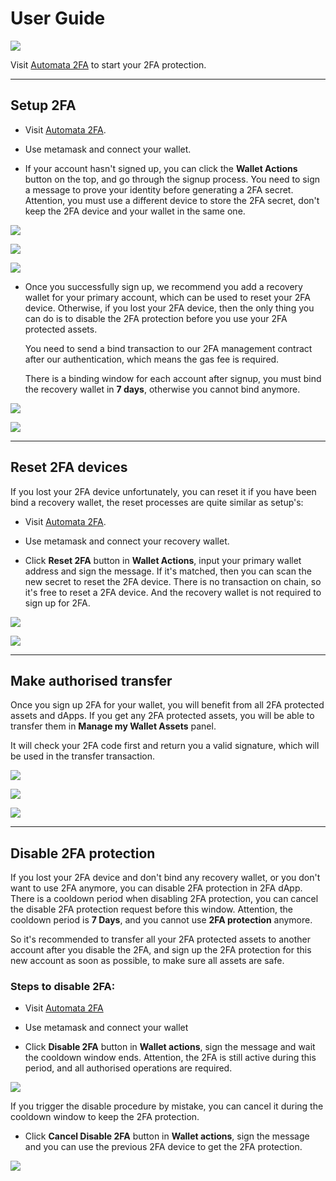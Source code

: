 # User Guide

![](../../assets/2fa/use-case.png)

Visit [Automata 2FA]() to start your 2FA protection.

---

## Setup 2FA
- Visit [Automata 2FA]().

- Use metamask and connect your wallet.

- If your account hasn't signed up, you can click the **Wallet Actions** button on the top, and go through the signup process. You need to sign a message to prove your identity before generating a 2FA secret. Attention, you must use a different device to store the 2FA secret, don't keep the 2FA device and your wallet in the same one.

![](../../assets/2fa/setup-1.png)

![](../../assets/2fa/setup-2.png)

![](../../assets/2fa/setup-3.png)

- Once you successfully sign up, we recommend you add a recovery wallet for your primary account, which can be used to reset your 2FA device. Otherwise, if you lost your 2FA device, then the only thing you can do is to disable the 2FA protection before you use your 2FA protected assets.

  You need to send a bind transaction to our 2FA management contract after our authentication, which means the gas fee is required.

  There is a binding window for each account after signup, you must bind the recovery wallet in **7 days**, otherwise you cannot bind anymore.

![](../../assets/2fa/bind-1.png)

![](../../assets/2fa/bind-2.png)

---

## Reset 2FA devices

If you lost your 2FA device unfortunately, you can reset it if you have been bind a recovery wallet, the reset processes are quite similar as setup's:

- Visit [Automata 2FA]().

- Use metamask and connect your recovery wallet.

- Click **Reset 2FA** button in **Wallet Actions**, input your primary wallet address and sign the message. If it's matched, then you can scan the new secret to reset the 2FA device. There is no transaction on chain, so it's free to reset a 2FA device. And the recovery wallet is not required to sign up for 2FA.

![](../../assets/2fa/reset-1.png)

![](../../assets/2fa/reset-2.png)

---

## Make authorised transfer

Once you sign up 2FA for your wallet, you will benefit from all 2FA protected assets and dApps. If you get any 2FA protected assets, you will be able to transfer them in **Manage my Wallet Assets** panel.

It will check your 2FA code first and return you a valid signature, which will be used in the transfer transaction.

![](../../assets/2fa/transfer-1.png)

![](../../assets/2fa/transfer-2.png)

![](../../assets/2fa/transfer-3.png)

---

## Disable 2FA protection

If you lost your 2FA device and don't bind any recovery wallet, or you don't want to use 2FA anymore, you can disable 2FA protection in 2FA dApp. There is a cooldown period when disabling 2FA protection, you can cancel the disable 2FA protection request before this window. Attention, the cooldown period is **7 Days**, and you cannot use **2FA protection** anymore.

So it's recommended to transfer all your 2FA protected assets to another account after you disable the 2FA, and sign up the 2FA protection for this new account as soon as possible, to make sure all assets are safe.

### Steps to disable 2FA:

- Visit [Automata 2FA]()

- Use metamask and connect your wallet

- Click **Disable 2FA** button in **Wallet actions**, sign the message and wait the cooldown window ends. Attention, the 2FA is still active during this period, and all authorised operations are required.

![](../../assets/2fa/disable.png)

If you trigger the disable procedure by mistake, you can cancel it during the cooldown window to keep the 2FA protection.

- Click **Cancel Disable 2FA** button in **Wallet actions**, sign the message and you can use the previous 2FA device to get the 2FA protection.

![](../../assets/2fa/cancel-disable.png)
